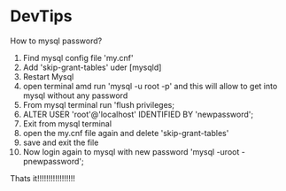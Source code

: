 # DevTips
How to mysql password?
1. Find mysql config file 'my.cnf' 
2. Add 'skip-grant-tables' uder [mysqld]
3. Restart Mysql
4. open terminal amd run 'mysql -u root -p' and this will allow to get into mysql without any password
5. From mysql terminal run 'flush privileges;
6. ALTER USER 'root'@'localhost' IDENTIFIED BY 'newpassword';
7. Exit from mysql terminal
8. open the my.cnf file again and delete 'skip-grant-tables'
9. save and exit the file
10. Now login again to mysql with new password 'mysql -uroot -pnewpassword';

Thats it!!!!!!!!!!!!!!!!!